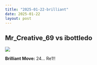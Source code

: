 ```yaml
---
title: "2025-01-22-brilliant"
date: 2025-01-22
layout: post
---
```


## Mr_Creative_69 vs ibottledo

![](/RecordMyBrilliancy/images/2025-01-22-brilliant.png)

**Brilliant Move:** 24... Re1!!
